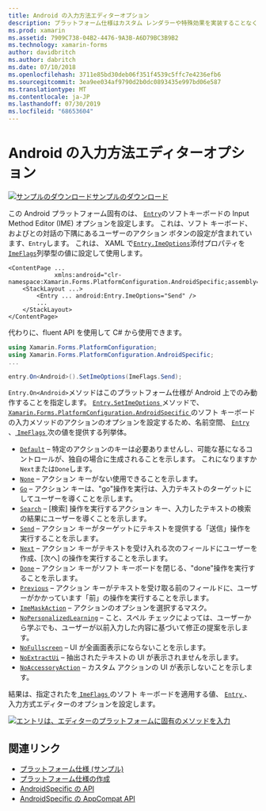 ```yaml
---
title: Android の入力方法エディターオプション
description: プラットフォーム仕様はカスタム レンダラーや特殊効果を実装することなく、特定のプラットフォームでのみ利用できる機能の使用を可能にします。 この記事では、エントリのソフトキーボードの Input Method Editor オプションを設定する Android プラットフォーム固有のを使用する方法について説明します。
ms.prod: xamarin
ms.assetid: 7909C738-04B2-4476-9A3B-A6D79BC3B9B2
ms.technology: xamarin-forms
author: davidbritch
ms.author: dabritch
ms.date: 07/10/2018
ms.openlocfilehash: 3711e85bd30deb06f351f4539c5ffc7e4236efb6
ms.sourcegitcommit: 3ea9ee034af9790d2b0dc0893435e997bd06e587
ms.translationtype: MT
ms.contentlocale: ja-JP
ms.lasthandoff: 07/30/2019
ms.locfileid: "68653604"
---
```

# <a name="entry-input-method-editor-options-on-android"></a>Android の入力方法エディターオプション

[![サンプルのダウンロード](~/media/shared/download.png)サンプルのダウンロード](https://docs.microsoft.com/samples/xamarin/xamarin-forms-samples/userinterface-platformspecifics)

この Android プラットフォーム固有のは、 [`Entry`](xref:Xamarin.Forms.Entry)のソフトキーボードの Input Method Editor (IME) オプションを設定します。 これは、ソフト キーボード、およびとの対話の下隅にあるユーザーのアクション ボタンの設定が含まれています、`Entry`します。 これは、 XAML で[`Entry.ImeOptions`](xref:Xamarin.Forms.PlatformConfiguration.AndroidSpecific.Entry.ImeOptionsProperty)添付プロパティを[`ImeFlags`](xref:Xamarin.Forms.PlatformConfiguration.AndroidSpecific.ImeFlags)列挙型の値に設定して使用します。

```xaml
<ContentPage ...
             xmlns:android="clr-namespace:Xamarin.Forms.PlatformConfiguration.AndroidSpecific;assembly=Xamarin.Forms.Core">
    <StackLayout ...>
        <Entry ... android:Entry.ImeOptions="Send" />
        ...
    </StackLayout>
</ContentPage>
```

代わりに、fluent API を使用して C# から使用できます。

```csharp
using Xamarin.Forms.PlatformConfiguration;
using Xamarin.Forms.PlatformConfiguration.AndroidSpecific;
...

entry.On<Android>().SetImeOptions(ImeFlags.Send);
```

`Entry.On<Android>`メソッドはこのプラットフォーム仕様が Android 上でのみ動作することを指定します。 [ `Entry.SetImeOptions` ](xref:Xamarin.Forms.PlatformConfiguration.AndroidSpecific.Entry.SetImeOptions(Xamarin.Forms.IPlatformElementConfiguration{Xamarin.Forms.PlatformConfiguration.Android,Xamarin.Forms.Entry},Xamarin.Forms.PlatformConfiguration.AndroidSpecific.ImeFlags))メソッドで、 [ `Xamarin.Forms.PlatformConfiguration.AndroidSpecific` ](xref:Xamarin.Forms.PlatformConfiguration.AndroidSpecific)のソフト キーボードの入力メソッドのアクションのオプションを設定するため、名前空間、 [ `Entry` ](xref:Xamarin.Forms.Entry)、[ `ImeFlags` ](xref:Xamarin.Forms.PlatformConfiguration.AndroidSpecific.ImeFlags)次の値を提供する列挙体。

- [`Default`](xref:Xamarin.Forms.PlatformConfiguration.AndroidSpecific.ImeFlags.Default) – 特定のアクションのキーは必要ありませんし、可能な基になるコントロールが、独自の場合に生成されることを示します。 これになりますか`Next`または`Done`します。
- [`None`](xref:Xamarin.Forms.PlatformConfiguration.AndroidSpecific.ImeFlags.None) – アクション キーがない使用できることを示します。
- [`Go`](xref:Xamarin.Forms.PlatformConfiguration.AndroidSpecific.ImeFlags.Go) – アクション キーは、"go"操作を実行は、入力テキストのターゲットにしてユーザーを導くことを示します。
- [`Search`](xref:Xamarin.Forms.PlatformConfiguration.AndroidSpecific.ImeFlags.Search) – [検索] 操作を実行するアクション キー、入力したテキストの検索の結果にユーザーを導くことを示します。
- [`Send`](xref:Xamarin.Forms.PlatformConfiguration.AndroidSpecific.ImeFlags.Send) – アクション キーがターゲットにテキストを提供する「送信」操作を実行することを示します。
- [`Next`](xref:Xamarin.Forms.PlatformConfiguration.AndroidSpecific.ImeFlags.Next) – アクション キーがテキストを受け入れる次のフィールドにユーザーを作成、[次へ] の操作を実行することを示します。
- [`Done`](xref:Xamarin.Forms.PlatformConfiguration.AndroidSpecific.ImeFlags.Done) – アクション キーがソフト キーボードを閉じる、"done"操作を実行することを示します。
- [`Previous`](xref:Xamarin.Forms.PlatformConfiguration.AndroidSpecific.ImeFlags.Previous) – アクション キーがテキストを受け取る前のフィールドに、ユーザーがかかっています「前」の操作を実行することを示します。
- [`ImeMaskAction`](xref:Xamarin.Forms.PlatformConfiguration.AndroidSpecific.ImeFlags.ImeMaskAction) – アクションのオプションを選択するマスク。
- [`NoPersonalizedLearning`](xref:Xamarin.Forms.PlatformConfiguration.AndroidSpecific.ImeFlags.NoPersonalizedLearning) – こと、スペル チェックによっては、ユーザーから学ぶでも、ユーザーが以前入力した内容に基づいて修正の提案を示します。
- [`NoFullscreen`](xref:Xamarin.Forms.PlatformConfiguration.AndroidSpecific.ImeFlags.NoFullscreen) – UI が全画面表示にならないことを示します。
- [`NoExtractUi`](xref:Xamarin.Forms.PlatformConfiguration.AndroidSpecific.ImeFlags.NoExtractUi) – 抽出されたテキストの UI が表示されませんを示します。
- [`NoAccessoryAction`](xref:Xamarin.Forms.PlatformConfiguration.AndroidSpecific.ImeFlags.NoAccessoryAction) – カスタム アクションの UI が表示しないことを示します。

結果は、指定されたを[ `ImeFlags` ](xref:Xamarin.Forms.PlatformConfiguration.AndroidSpecific.ImeFlags)のソフト キーボードを適用する値、 [ `Entry` ](xref:Xamarin.Forms.Entry)、入力方式エディターのオプションを設定します。

[![エントリは、エディターのプラットフォームに固有のメソッドを入力](entry-ime-options-images/entry-imeoptions.png "エントリ エディターのプラットフォームに固有のメソッドの入力")](entry-ime-options-images/entry-imeoptions-large.png#lightbox "エントリ エディターのプラットフォームに固有のメソッドの入力")

## <a name="related-links"></a>関連リンク

- [プラットフォーム仕様 (サンプル)](https://docs.microsoft.com/samples/xamarin/xamarin-forms-samples/userinterface-platformspecifics)
- [プラットフォーム仕様の作成](~/xamarin-forms/platform/platform-specifics/index.md#creating-platform-specifics)
- [AndroidSpecific の API](xref:Xamarin.Forms.PlatformConfiguration.AndroidSpecific)
- [AndroidSpecific の AppCompat API](xref:Xamarin.Forms.PlatformConfiguration.AndroidSpecific.AppCompat)
